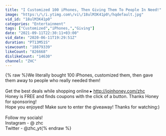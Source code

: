 ```yaml
---
title: "I Customized 100 iPhones, Then Giving Them To People In Need!"
image: "https:\/\/i.ytimg.com\/vi\/18ulM3K41p0\/hqdefault.jpg"
vid_id: "18ulM3K41p0"
categories: "Entertainment"
tags: ["Customized","iPhones,","Giving"]
date: "2021-09-11T22:30:11+03:00"
vid_date: "2020-06-11T19:29:51Z"
duration: "PT13M51S"
viewcount: "18879339"
likeCount: "826668"
dislikeCount: "14630"
channel: "ZHC"
---
```

{% raw %}We literally bought 100 iPhones, customized them, then gave them away to people who really needed them!<br /><br />Get the best deals while shopping online ▸ <a rel="nofollow" target="blank" href="http://joinhoney.com/zhc">http://joinhoney.com/zhc</a><br />Honey is FREE and finds coupons with the click of a button. Thanks Honey for sponsoring!<br />Hope you enjoyed! Make sure to enter the giveaway! Thanks for watching:)<br /><br />Follow my socials! <br />Instagram - @ zhc<br />Twitter - @zhc_yt{% endraw %}
